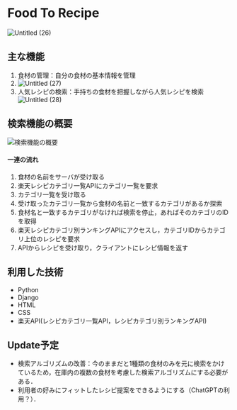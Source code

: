 # Food To Recipe
![Untitled (26)](https://github.com/kazukiyoda7/food2recipe/assets/96679679/ebf00b75-f807-432b-9871-0a30f42fea83)

## 主な機能

1. 食材の管理：自分の食材の基本情報を管理
2. ![Untitled (27)](https://github.com/kazukiyoda7/food2recipe/assets/96679679/3c1306cb-3026-47f0-96e5-4a3f8ea2792d)
3. 人気レシピの検索：手持ちの食材を把握しながら人気レシピを検索
![Untitled (28)](https://github.com/kazukiyoda7/food2recipe/assets/96679679/a05b9bd8-c196-4cb6-acd4-427f6f4c0fd9)

## 検索機能の概要
![検索機能の概要](https://github.com/kazukiyoda7/food2recipe/assets/96679679/eb980faf-f46c-4c3f-a1cd-ffd97808e332)

#### 一連の流れ
1. 食材の名前をサーバが受け取る
2. 楽天レシピカテゴリ一覧APIにカテゴリ一覧を要求
3. カテゴリ一覧を受け取る
4. 受け取ったカテゴリ一覧から食材の名前と一致するカテゴリがあるか探索
5. 食材名と一致するカテゴリがなければ検索を停止，あればそのカテゴリのIDを取得
6. 楽天レシピカテゴリ別ランキングAPIにアクセスし，カテゴリIDからカテゴリ上位のレシピを要求
7. APIからレシピを受け取り，クライアントにレシピ情報を返す

## 利用した技術
* Python
* Django
* HTML
* CSS
* 楽天API(レシピカテゴリ一覧API，レシピカテゴリ別ランキングAPI)

## Update予定
* 検索アルゴリズムの改善：今のままだと1種類の食材のみを元に検索をかけているため，在庫内の複数の食材を考慮した検索アルゴリズムにする必要がある．
* 利用者の好みにフィットしたレシピ提案をできるようにする（ChatGPTの利用？）．
